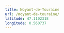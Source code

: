 ```yaml
---
title: Noyant-de-Touraine
url: /noyant-de-touraine/
latitude: 47.1102318
longitude: 0.560737
---
```

